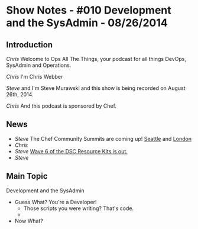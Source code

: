 Show Notes - #010 Development and the SysAdmin  - 08/26/2014
===========================

Introduction
------------
*Chris* Welcome to Ops All The Things, your podcast for all things DevOps, SysAdmin and Operations.

*Chris* I'm Chris Webber

*Steve* and I'm Steve Murawski and this show is being recorded on August 26th, 2014.

*Chris* And this podcast is sponsored by Chef.

News
----
* *Steve* The Chef Community Summits are coming up!  [Seattle](http://www.getchef.com/blog/event/chef-community-summit/) and [London](http://www.getchef.com/blog/event/chef-community-summit-london/)
* *Chris*
* *Steve* [Wave 6 of the DSC Resource Kits is out.](http://blogs.msdn.com/b/powershell/archive/2014/08/20/dsc-resource-kit-wave-6-is-here.aspx)
* *Steve* 

Main Topic
----------
Development and the SysAdmin

* Guess What?  You're a Developer!
  * Those scripts you were writing?  That's code.
  * 
* Now What?
